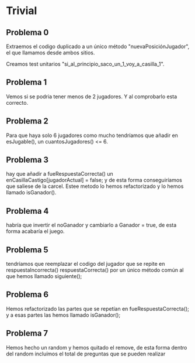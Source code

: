 # Trivial

## Problema 0

Extraemos el codigo duplicado a un único método "nuevaPosiciónJugador", el que llamamos desde ambos sitios.

Creamos test unitarios "si_al_principio_saco_un_1_voy_a_casilla_1".
## Problema 1
Vemos si se podria tener menos de 2 jugadores. Y al comprobarlo esta correcto.

## Problema 2 
Para que haya solo 6 jugadores como mucho tendríamos que añadir en esJugable(), un cuantosJugadores() <= 6.

## Problema 3
hay que añadir a fueRespuestaCorrecta() un enCasillaCastigo[jugadorActual] = false; y de esta forma conseguiríamos que saliese de la carcel. Estee metodo lo hemos refactorizado y lo hemos llamado isGanador().

## Problema 4
habría que invertir el noGanador y cambiarlo a Ganador = true, de esta forma acabaría el juego.

## Problema 5
tendríamos que reemplazar el codigo del jugador que se repite en respuestaIncorrecta() respuestaCorrecta() por un único método común  al que hemos llamado siguiente();

## Problema 6
Hemos refactorizado las partes que se repetían en fueRespuestaCorrecta(); y a esas partes las hemos llamado isGanador(); 

## Problema 7
Hemos hecho un random y hemos quitado el remove, de esta forma dentro del random incluímos el total de preguntas que se pueden realizar 